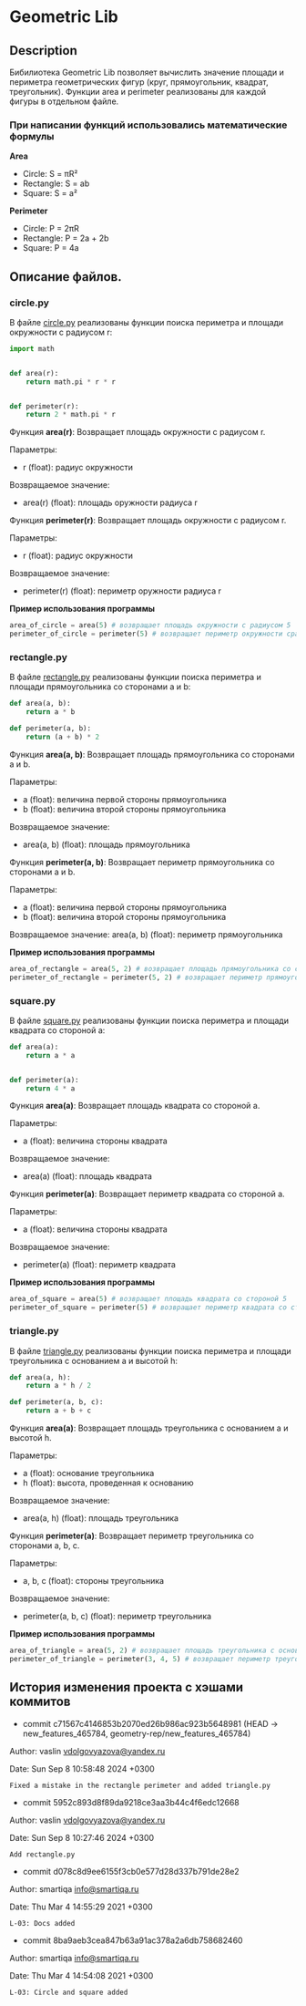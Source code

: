 # Geometric Lib
## Description
Бибилиотека Geometric Lib позволяет вычислить значение площади и периметра геометрических фигур (круг, прямоугольник, квадрат, треугольник).
Функции area и perimeter реализованы для каждой фигуры в отдельном файле.

### При написании функций использовались математические формулы
**Area**
- Circle: S = πR²
- Rectangle: S = ab
- Square: S = a²

**Perimeter**
- Circle: P = 2πR
- Rectangle: P = 2a + 2b
- Square: P = 4a

## Описание файлов.
### circle.py
В файле [circle.py](https://github.com/vasslin/geometric-lib/blob/new_features_465784/circle.py) реализованы функции поиска периметра и площади окружности с радиусом r:

```python
import math


def area(r):
    return math.pi * r * r


def perimeter(r):
    return 2 * math.pi * r
```

Функция **area(r)**:
Возвращает площадь окружности с радиусом r.

Параметры:
- r (float): радиус окружности

Возвращаемое значение:
- area(r) (float): площадь оружности радиуса r

Функция **perimeter(r)**:
Возвращает площадь окружности с радиусом r.

Параметры:
- r (float): радиус окружности

Возвращаемое значение:
- perimeter(r) (float): периметр оружности радиуса r

**Пример использования программы**
```python
area_of_circle = area(5) # возвращает площадь окружности с радиусом 5
perimeter_of_circle = perimeter(5) # возвращает периметр окружности срадиусом 5
```

### rectangle.py
В файле [rectangle.py](https://github.com/vasslin/geometric-lib/blob/new_features_465784/rectangle.py) реализованы функции поиска периметра и площади прямоугольника со сторонами a и b:

```python
def area(a, b):
    return a * b

def perimeter(a, b):
    return (a + b) * 2
```

Функция **area(a, b)**:
Возвращает площадь прямоугольника со сторонами a и b.

Параметры:
- a (float): величина первой стороны прямоугольника
- b (float): величина второй стороны прямоугольника

Возвращаемое значение:
- area(a, b) (float): площадь прямоугольника


Функция **perimeter(a, b)**:
Возвращает периметр прямоугольника со сторонами a и b.

Параметры:
- a (float): величина первой стороны прямоугольника
- b (float): величина второй стороны прямоугольника

Возвращаемое значение:
    area(a, b) (float): периметр прямоугольника



**Пример использования программы**
```python
area_of_rectangle = area(5, 2) # возвращает площадь прямоугольника со сторонами 5, 2
perimeter_of_rectangle = perimeter(5, 2) # возвращает периметр прямоугольника со сторонами 5, 2
```

### square.py
В файле [square.py](https://github.com/vasslin/geometric-lib/blob/new_features_465784/square.py) реализованы функции поиска периметра и площади квадрата со стороной a:

```python
def area(a):
    return a * a


def perimeter(a):
    return 4 * a

```

Функция **area(a)**:
Возвращает площадь квадрата со стороной a.

Параметры:
- a (float): величина  стороны квадрата

Возвращаемое значение:
- area(a) (float): площадь квадрата


Функция **perimeter(a)**:
Возвращает периметр квадрата со стороной a.

Параметры:
- a (float): величина  стороны квадрата

Возвращаемое значение:
- perimeter(a) (float): периметр квадрата



**Пример использования программы**
```python
area_of_square = area(5) # возвращает площадь квадрата со стороной 5
perimeter_of_square = perimeter(5) # возвращает периметр квадрата со стороной 5
```


### triangle.py
В файле [triangle.py](https://github.com/vasslin/geometric-lib/blob/new_features_465784/triangle.py) реализованы функции поиска периметра и площади треугольника с основанием a и высотой h:

```python
def area(a, h):
    return a * h / 2

def perimeter(a, b, c):
    return a + b + c

```

Функция **area(a)**:
Возвращает площадь треугольника с основанием a и высотой h.

Параметры:
- a (float): основание треугольника
- h (float): высота, проведенная к основанию

Возвращаемое значение:
- area(a, h) (float): площадь треугольника


Функция **perimeter(a)**:
Возвращает периметр треугольника со сторонами a, b, c.

Параметры:
- a, b, c (float): стороны треугольника

Возвращаемое значение:
- perimeter(a, b, c) (float): периметр треугольника


**Пример использования программы**
```python
area_of_triangle = area(5, 2) # возвращает площадь треугольника с основанием 5 и высотой 2
perimeter_of_triangle = perimeter(3, 4, 5) # возвращает периметр треугольника со сторонами 3, 4, 5
```

## История изменения проекта с хэшами коммитов
- commit c71567c4146853b2070ed26b986ac923b5648981 (HEAD -> new_features_465784, geometry-rep/new_features_465784)

Author: vaslin <vdolgovyazova@yandex.ru>

Date:   Sun Sep 8 10:58:48 2024 +0300

    Fixed a mistake in the rectangle perimeter and added triangle.py

- commit 5952c893d8f89da9218ce3aa3b44c4f6edc12668

Author: vaslin <vdolgovyazova@yandex.ru>

Date:   Sun Sep 8 10:27:46 2024 +0300

    Add rectangle.py

- commit d078c8d9ee6155f3cb0e577d28d337b791de28e2

Author: smartiqa <info@smartiqa.ru>

Date:   Thu Mar 4 14:55:29 2021 +0300

    L-03: Docs added

- commit 8ba9aeb3cea847b63a91ac378a2a6db758682460

Author: smartiqa <info@smartiqa.ru>

Date:   Thu Mar 4 14:54:08 2021 +0300

    L-03: Circle and square added
